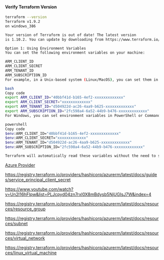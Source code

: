 #### Verify Terraform Version

```sh
terraform --version
Terraform v1.9.2
on windows_386

Your version of Terraform is out of date! The latest version
is 1.10.2. You can update by downloading from https://www.terraform.io/downloads.html
```

```sh
Option 1: Using Environment Variables
You can set the following environment variables on your machine:

ARM_CLIENT_ID
ARM_CLIENT_SECRET
ARM_TENANT_ID
ARM_SUBSCRIPTION_ID
For example, in a Unix-based system (Linux/MacOS), you can set them in the shell like this:

bash
Copy code
export ARM_CLIENT_ID="40bbf41d-b165-4ef2-xxxxxxxxxxxxx"
export ARM_CLIENT_SECRET="xxxxxxxxxxxxx"
export ARM_TENANT_ID="d504922d-ac26-4aa9-b625-xxxxxxxxxxxxx"
export ARM_SUBSCRIPTION_ID="2fc598a4-6a52-44b9-b476-xxxxxxxxxxxxx"
For Windows, you can set environment variables in PowerShell or Command Prompt:

powershell
Copy code
$env:ARM_CLIENT_ID="40bbf41d-b165-4ef2-xxxxxxxxxxxxx"
$env:ARM_CLIENT_SECRET="xxxxxxxxxxxxx"
$env:ARM_TENANT_ID="d504922d-ac26-4aa9-b625-xxxxxxxxxxxxx"
$env:ARM_SUBSCRIPTION_ID="2fc598a4-6a52-44b9-b476-xxxxxxxxxxxxx"

Terraform will automatically read these variables without the need to specify them in the provider block.
```


[Azure Provider](https://registry.terraform.io/providers/hashicorp/azurerm/latest/docs)

https://registry.terraform.io/providers/hashicorp/azurerm/latest/docs/guides/service_principal_client_secret

https://www.youtube.com/watch?v=Un2l16hFIpw&list=PLJcpyd04zn7rxl0X8mBdysb5NjUGIsJ7W&index=4

https://registry.terraform.io/providers/hashicorp/azurerm/latest/docs/resources/resource_group

https://registry.terraform.io/providers/hashicorp/azurerm/latest/docs/resources/subnet

https://registry.terraform.io/providers/hashicorp/azurerm/latest/docs/resources/virtual_network

https://registry.terraform.io/providers/hashicorp/azurerm/latest/docs/resources/linux_virtual_machine